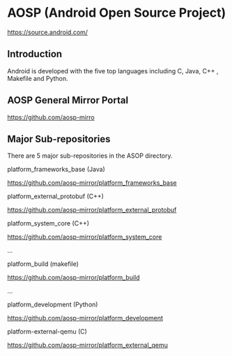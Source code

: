 # AOSP (Android Open Source Project)
https://source.android.com/

## Introduction 

Android is developed with the five top languages including C, Java, C++ , Makefile and Python. 

## AOSP General Mirror Portal 

https://github.com/aosp-mirro

## Major Sub-repositories 

There are 5 major sub-repositories in the ASOP directory. 

platform_frameworks_base (Java)

https://github.com/aosp-mirror/platform_frameworks_base

platform_external_protobuf (C++)

https://github.com/aosp-mirror/platform_external_protobuf

platform_system_core (C++)

https://github.com/aosp-mirror/platform_system_core

...

platform_build (makefile)

https://github.com/aosp-mirror/platform_build

...

platform_development (Python)

https://github.com/aosp-mirror/platform_development

platform-external-qemu (C)

https://github.com/aosp-mirror/platform_external_qemu
